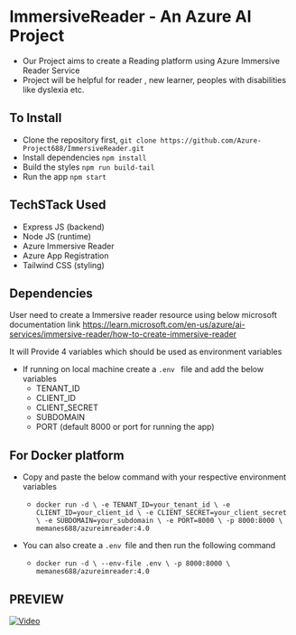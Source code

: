 ﻿# ImmersiveReader - An Azure AI Project 
- Our Project aims to create a Reading platform using Azure Immersive Reader Service
- Project will be helpful for reader , new learner, peoples with disabilities like dyslexia etc.

## To Install 
- Clone the repository first, `git clone https://github.com/Azure-Project688/ImmersiveReader.git`
- Install dependencies `npm install`
- Build the styles `npm run build-tail`
- Run the app `npm start`


## TechSTack Used 
- Express JS (backend)
- Node JS (runtime)
- Azure Immersive Reader
- Azure App Registration
- Tailwind CSS (styling)

## Dependencies
User need to create a Immersive reader resource using below microsoft documentation link
https://learn.microsoft.com/en-us/azure/ai-services/immersive-reader/how-to-create-immersive-reader

It will Provide 4 variables which should be used as environment variables 
- If running on local machine create a `.env ` file and add the below variables
    - TENANT_ID
    - CLIENT_ID
    - CLIENT_SECRET
    - SUBDOMAIN
    - PORT (default 8000 or port for running the app)

## For Docker platform 
- Copy and paste the below command with your respective environment variables
    - `docker run -d \
        -e TENANT_ID=your_tenant_id \
        -e CLIENT_ID=your_client_id \
        -e CLIENT_SECRET=your_client_secret \
        -e SUBDOMAIN=your_subdomain \
        -e PORT=8000 \
        -p 8000:8000 \
        memanes688/azureimreader:4.0
    `
  
- You can also create a `.env `file and then run the following command
    - `docker run -d \
        --env-file .env \
        -p 8000:8000 \
        memanes688/azureimreader:4.0
    `

## PREVIEW
[![Video](https://img.youtube.com/vi/_lRoNHzez9E/maxresdefault.jpg)](https://www.youtube.com/watch?v=_lRoNHzez9E)

